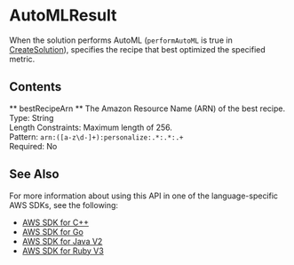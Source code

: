 # AutoMLResult<a name="API_AutoMLResult"></a>

When the solution performs AutoML \(`performAutoML` is true in [CreateSolution](https://docs.aws.amazon.com/personalize/latest/dg/API_CreateSolution.html)\), specifies the recipe that best optimized the specified metric\.

## Contents<a name="API_AutoMLResult_Contents"></a>

 ** bestRecipeArn **   <a name="personalize-Type-AutoMLResult-bestRecipeArn"></a>
The Amazon Resource Name \(ARN\) of the best recipe\.  
Type: String  
Length Constraints: Maximum length of 256\.  
Pattern: `arn:([a-z\d-]+):personalize:.*:.*:.+`   
Required: No

## See Also<a name="API_AutoMLResult_SeeAlso"></a>

For more information about using this API in one of the language\-specific AWS SDKs, see the following:
+  [AWS SDK for C\+\+](https://docs.aws.amazon.com/goto/SdkForCpp/personalize-2018-05-22/AutoMLResult) 
+  [AWS SDK for Go](https://docs.aws.amazon.com/goto/SdkForGoV1/personalize-2018-05-22/AutoMLResult) 
+  [AWS SDK for Java V2](https://docs.aws.amazon.com/goto/SdkForJavaV2/personalize-2018-05-22/AutoMLResult) 
+  [AWS SDK for Ruby V3](https://docs.aws.amazon.com/goto/SdkForRubyV3/personalize-2018-05-22/AutoMLResult) 